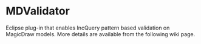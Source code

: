 # MDValidator
Eclipse plug-in that enables IncQuery pattern based validation on MagicDraw models.
More details are available from the following wiki page. 

